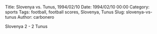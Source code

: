 Title: Slovenya vs. Tunus, 1994/02/10
Date: 1994/02/10 00:00
Category: sports
Tags: football, football scores, Slovenya, Tunus
Slug: slovenya-vs-tunus
Author: carbonero


Slovenya 2 - 2 Tunus
